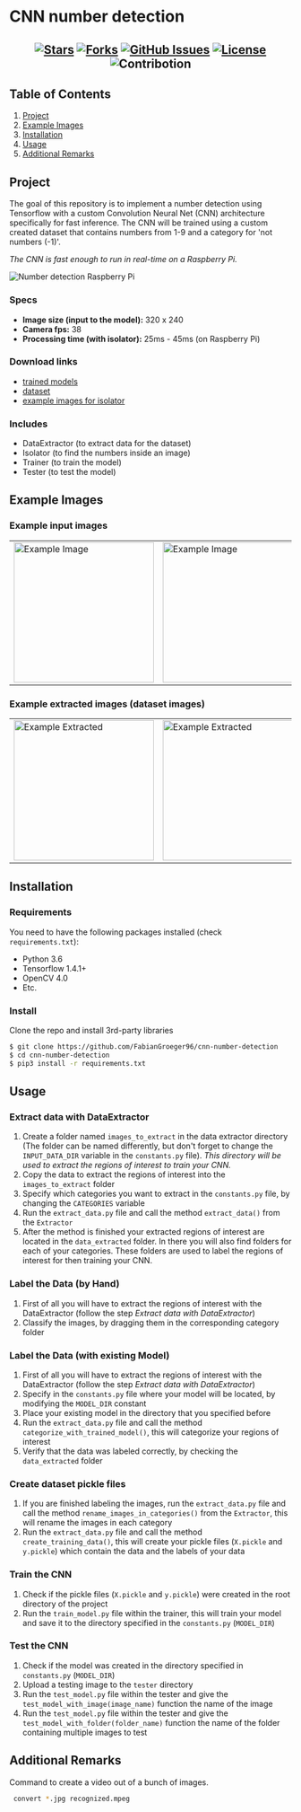 # CNN number detection

<h2 align="center">
 
[![Stars](https://img.shields.io/github/stars/FabianGroeger96/cnn-number-detection?style=for-the-badge)](https://img.shields.io/github/stars/FabianGroeger96/cnn-number-detection?style=for-the-badge)
[![Forks](https://img.shields.io/github/forks/FabianGroeger96/cnn-number-detection?style=for-the-badge)](https://img.shields.io/github/forks/FabianGroeger96/cnn-number-detection?style=for-the-badge)
[![GitHub Issues](https://img.shields.io/github/issues/FabianGroeger96/cnn-number-detection?style=for-the-badge)](https://img.shields.io/github/issues/FabianGroeger96/cnn-number-detection?style=for-the-badge)
[![License](https://img.shields.io/github/license/FabianGroeger96/cnn-number-detection?style=for-the-badge)](https://img.shields.io/github/license/FabianGroeger96/cnn-number-detection?style=for-the-badge)
![Contribotion](https://img.shields.io/badge/Contribution-Welcome-brightgreen?style=for-the-badge)

</h2>

## Table of Contents
1. [Project](#project)
2. [Example Images](#example-images)
3. [Installation](#installation)
4. [Usage](#usage)
5. [Additional Remarks](#additional-remarks)

## Project

The goal of this repository is to implement a number detection using Tensorflow 
with a custom Convolution Neural Net (CNN) architecture specifically for fast inference.
The CNN will be trained using a custom created dataset that contains numbers from 1-9 
and a category for 'not numbers (-1)'.

*The CNN is fast enough to run in real-time on a Raspberry Pi.*

![Number detection Raspberry Pi](http://fabiangroeger.com/wp-content/uploads/2019/05/cnn-number-detection-gif.gif)

### Specs
- **Image size (input to the model):** 320 x 240
- **Camera fps:** 38
- **Processing time (with isolator):** 25ms - 45ms (on Raspberry Pi)

### Download links
- [trained models](https://www.dropbox.com/s/hd8yu239te6d0yv/TrainedModels.zip?dl=0)
- [dataset](https://www.dropbox.com/s/iaf18cvt5jaoq06/PREN_dataset.zip?dl=0)
- [example images for isolator](https://www.dropbox.com/s/4ukv5v0r11nnovf/PREN_images.zip?dl=0)

### Includes

- DataExtractor (to extract data for the dataset)
- Isolator (to find the numbers inside an image)
- Trainer (to train the model)
- Tester (to test the model)

## Example Images

### Example input images

<table><tr>
<td> <img src="http://fabiangroeger.com/wp-content/uploads/2019/05/example_input_image_1.jpg" alt="Example Image" style="width: 250px;"/> </td>
<td> <img src="http://fabiangroeger.com/wp-content/uploads/2019/05/example_input_image_2.jpg" alt="Example Image" style="width: 250px;"/> </td>
<td> <img src="http://fabiangroeger.com/wp-content/uploads/2019/05/example_input_image_3.jpg" alt="Example Image" style="width: 250px;"/> </td>
</tr></table>

### Example extracted images (dataset images)

<table><tr>
<td> <img src="http://fabiangroeger.com/wp-content/uploads/2019/05/example_extracted_image_1.jpg" alt="Example Extracted" style="width: 250px;"/> </td>
<td> <img src="http://fabiangroeger.com/wp-content/uploads/2019/05/example_extracted_image_2.jpg" alt="Example Extracted" style="width: 250px;"/> </td>
<td> <img src="http://fabiangroeger.com/wp-content/uploads/2019/05/example_extracted_image_3.jpg" alt="Example Extracted" style="width: 250px;"/> </td>
</tr></table>

## Installation

### Requirements

You need to have the following packages installed (check `requirements.txt`):

- Python 3.6
- Tensorflow 1.4.1+
- OpenCV 4.0
- Etc.

### Install

Clone the repo and install 3rd-party libraries

```bash
$ git clone https://github.com/FabianGroeger96/cnn-number-detection
$ cd cnn-number-detection
$ pip3 install -r requirements.txt
```

## Usage

### Extract data with DataExtractor

1. Create a folder named `images_to_extract` in the data extractor directory 
(The folder can be named differently, but don't forget to change the `INPUT_DATA_DIR` 
variable in the `constants.py` file).
*This directory will be used to extract the regions of interest to train your CNN.*
2. Copy the data to extract the regions of interest into the `images_to_extract` folder
3. Specify which categories you want to extract in the `constants.py` file, by changing 
the `CATEGORIES` variable
4. Run the `extract_data.py` file and call the method `extract_data()` from the `Extractor`
5. After the method is finished your extracted regions of interest are located in the 
`data_extracted` folder. In there you will also find folders for each of your categories.
These folders are used to label the regions of interest for then training your CNN.

### Label the Data (by Hand)

1. First of all you will have to extract the regions of interest with the DataExtractor 
(follow the step *Extract data with DataExtractor*)
2. Classify the images, by dragging them in the corresponding category folder

### Label the Data (with existing Model)

1. First of all you will have to extract the regions of interest with the DataExtractor 
(follow the step *Extract data with DataExtractor*)
2. Specify in the `constants.py` file where your model will be located, by modifying the
`MODEL_DIR` constant
3. Place your existing model in the directory that you specified before
4. Run the `extract_data.py` file and call the method `categorize_with_trained_model()`, 
this will categorize your regions of interest
5. Verify that the data was labeled correctly, by checking the `data_extracted` folder

### Create dataset pickle files

1. If you are finished labeling the images, run the `extract_data.py` file and call the method 
`rename_images_in_categories()` from the `Extractor`, this will rename the images 
in each category
2. Run the `extract_data.py` file and call the method `create_training_data()`, 
this will create your pickle files (`X.pickle` and `y.pickle`) which contain 
the data and the labels of your data

### Train the CNN

1. Check if the pickle files (`X.pickle` and `y.pickle`) were created in the root directory
of the project
2. Run the `train_model.py` file within the trainer, this will train your model and save it 
to the directory specified in the `constants.py` (`MODEL_DIR`)

### Test the CNN

1. Check if the model was created in the directory specified in `constants.py` (`MODEL_DIR`)
2. Upload a testing image to the `tester` directory
3. Run the `test_model.py` file within the tester and give the `test_model_with_image(image_name)` 
function the name of the image
4. Run the `test_model.py` file within the tester and give the `test_model_with_folder(folder_name)` 
function the name of the folder containing multiple images to test

## Additional Remarks

Command to create a video out of a bunch of images.
```bash
 convert *.jpg recognized.mpeg
 ```

